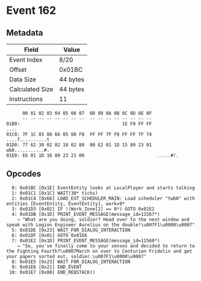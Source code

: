 # Event 162

## Metadata

| Field           | Value    |
|-----------------|----------|
| Event Index     | 8/20     |
| Offset          | 0x01BC   |
| Data Size       | 44 bytes |
| Calculated Size | 44 bytes |
| Instructions    | 11       |

```
      00 01 02 03 04 05 06 07  08 09 0A 0B 0C 0D 0E 0F
      -- -- -- -- -- -- -- --  -- -- -- -- -- -- -- --
01B0:                                      1E F0 FF FF              ....
01C0: 7F 1C 03 80 66 05 80 F8  FF FF 7F F8 FF FF 7F 74  ....f..........t
01D0: 77 62 30 02 02 10 02 80  00 E2 01 1D 15 80 23 01  wb0...........#.
01E0: E6 01 1D 16 80 23 21 00                           .....#!.        
```

## Opcodes

```
  0: 0x01BC [0x1E] EventEntity looks at LocalPlayer and starts talking
  1: 0x01C1 [0x1C] WAIT(30* ticks)
  2: 0x01C4 [0x66] LOAD_EXT_SCHEDULER_MAIN: Load scheduler "twb0" with entities [EventEntity, EventEntity], work=9*
  3: 0x01D3 [0x02] IF !(Work_Zone[2] == 0*) GOTO 0x01E2
  4: 0x01DB [0x1D] PRINT_EVENT_MESSAGE(message_id=11567*)
    → "What are you doing, soldier? Head over to the next window and speak with Legion Engineer Aurelius on the double!\u007F1\u0000\u0007"
  5: 0x01DE [0x23] WAIT_FOR_DIALOG_INTERACTION
  6: 0x01DF [0x01] GOTO 0x01E6
  7: 0x01E2 [0x1D] PRINT_EVENT_MESSAGE(message_id=11568*)
    → "So, you've finally come to your senses and decided to return to the Fighting Fourth?\u0007March on over to Centurion Fridolin and get your papers sorted out, soldier.\u007F1\u0000\u0007"
  8: 0x01E5 [0x23] WAIT_FOR_DIALOG_INTERACTION
  9: 0x01E6 [0x21] END_EVENT
 10: 0x01E7 [0x00] END_REQSTACK()
```
